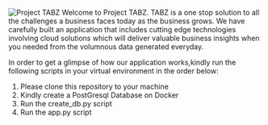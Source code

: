 
![Project TABZ](https://user-images.githubusercontent.com/104994723/175817995-509e0d9f-b095-44a8-804e-f88a0c2f5db4.png)
Welcome to Project TABZ. 
TABZ is a one stop solution to all the challenges a business faces today as the business grows. We have carefully built an application that includes cutting edge technologies involving cloud solutions which will deliver valuable business insights when you needed from the volumnous data generated everyday.

In order to get a glimpse of how our application works,kindly run the following scripts in your virtual environment in the order below: 
1. Please clone this repository to your machine
2. Kindly create a PostGresql Database on Docker
3. Run the create_db.py script
4. Run the app.py script 
